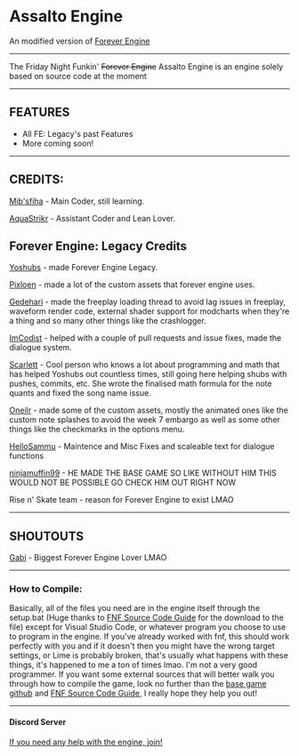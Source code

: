 # Assalto Engine
An modified version of [Forever Engine]([https://github.com/Yoshubs/FNF-Forever-Engine](https://github.com/Yoshubs/Forever-Engine-Legacy))

----------------------------------------------

The Friday Night Funkin' ~~Forever Engine~~ Assalto Engine is an engine solely based on source code at the moment

----------------------------------------------

## FEATURES
* All FE: Legacy's past Features
* More coming soon!

----------------------------------------------
## CREDITS:

[Mib'sfiha](https://twitter.com/Mibsfiha) - Main Coder, still learning.

[AquaStrikr](https://daaquastrikr.newgrounds.com/) - Assistant Coder and Lean Lover.


## Forever Engine: Legacy Credits
[Yoshubs](https://github.com/Yoshubs) - made Forever Engine Legacy.

[Pixloen](https://github.com/PixlJacket) - made a lot of the custom assets that forever engine uses.

[Gedehari](https://github.com/gedehari) - made the freeplay loading thread to avoid lag issues in freeplay, waveform render code, external shader support for modcharts when they're a thing and so many other things like the crashlogger.

[ImCodist](https://github.com/ImCodist) - helped with a couple of pull requests and issue fixes, made the dialogue system.

[Scarlett](https://github.com/SomeKitten) - Cool person who knows a lot about programming and math that has helped Yoshubs out countless times, still going here helping shubs with pushes, commits, etc. She wrote the finalised math formula for the note quants and fixed the song name issue.

[Oneilr](https://oneilr.newgrounds.com/) - made some of the custom assets, mostly the animated ones like the custom note splashes to avoid the week 7 embargo as well as some other things like the checkmarks in the options menu.

[HelloSammu](https://github.com/hellosammu) - Maintence and Misc Fixes and scaleable text for dialogue functions

[ninjamuffin99](https://ninjamuffin99.newgrounds.com/) - HE MADE THE BASE GAME SO LIKE WITHOUT HIM THIS WOULD NOT BE POSSIBLE GO CHECK HIM OUT RIGHT NOW

Rise n' Skate team - reason for Forever Engine to exist LMAO

----------------------------------------------

## SHOUTOUTS

[Gabi](https://twitter.com/Fan_de_RPG) - Biggest Forever Engine Lover LMAO

----------------------------------------------

### How to Compile:

Basically, all of the files you need are in the engine itself through the setup.bat (Huge thanks to [FNF Source Code Guide](https://gamebanana.com/tuts/13798) for the download to the file) except for Visual Studio Code, or whatever program you choose to use to program in the engine. If you've already worked with fnf, this should work perfectly with you and if it doesn't then you might have the wrong target settings, or Lime is probably broken, that's usually what happens with these things, it's happened to me a ton of times lmao. I'm not a very good programmer.
If you want some external sources that will better walk you through how to compile the game, look no further than the [base game github](https://github.com/ninjamuffin99/Funkin) and [FNF Source Code Guide](https://gamebanana.com/tuts/13798), I really hope they help you out!

----------------------------------------------

#### Discord Server
[If you need any help with the engine, join!](https://discord.gg/qrngmWvxzP)
